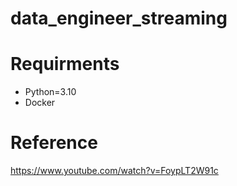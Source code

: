 # data_engineer_streaming

# Requirments

- Python=3.10
- Docker

# Reference

https://www.youtube.com/watch?v=FoypLT2W91c
